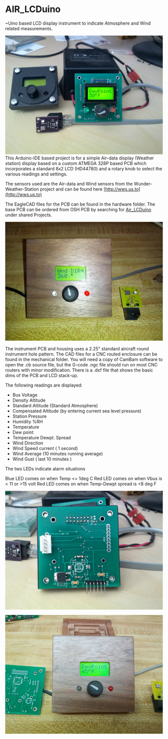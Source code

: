 # AIR_LCDuino
~Uino based LCD display instrument to indicate Atmosphere and Wind related measurements. 

![](https://raw.githubusercontent.com/garyStofer/AIR_LCDuino/master/pics/IMG_20151030_095914.jpg)
This Arduino-IDE based project is for a simple Air-data display (Weather station) display based on a custom ATMEGA 328P based PCB which incorporates a standard 8x2 LCD (HD44780) and a rotary knob to select the various readings and settings. 

The sensors used are the Air-data and Wind sensors from the Wunder-Weather-Station project and can be found here [http://wws.us.to](http://wws.us.to)

The EagleCAD files for the PCB can be found in the hardware folder. The base PCB can be ordered from OSH PCB by searching for [Air_LCDuino](https://oshpark.com/shared_projects/kT6TDwLU) under shared Projects.

![](https://raw.githubusercontent.com/garyStofer/AIR_LCDuino/master/pics/IMG_20151112_133546.jpg)

The instrument PCB and housing uses a 2.25" standard aircraft round instrument hole pattern. The CAD files for a CNC routed enclosure can be found in the mechanical folder. You will need a copy of CamBam software to open the .cb source file, but the G-code .ngc file should run on most CNC routers with minor modification. There is a .dxf file that shows the basic dims of the PCB and LCD stack-up. 


The following readings are displayed:
- Bus Voltage 
- Density Altitude
- Standard Altitude (Standard Atmosphere)
- Compensated Altitude (by entering current sea level pressure)
- Station Pressure
- Humidity %RH
- Temperature
- Dew point
- Temperature Dewpt. Spread 
- Wind Direction
- Wind Speed current ( 1 second)
- Wind Average (10 minutes running average)
- Wind Gust ( last 10 minutes )

The two LEDs indicate alarm situations 

Blue LED comes on when Temp <= 1deg C
Red LED comes on when Vbus is < 11 or >15 volt 
Red LED comes on when Temp-Dewpt spread is <8 deg F 

![](https://raw.githubusercontent.com/garyStofer/AIR_LCDuino/master/pics/IMG_20151030_102445.jpg)

![](https://raw.githubusercontent.com/garyStofer/AIR_LCDuino/master/pics/IMG_20151112_134115.jpg)



  